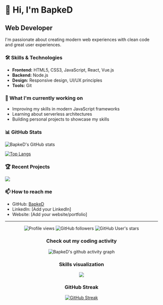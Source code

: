 # 👋 Hi, I'm BapkeD

## Web Developer


I'm passionate about creating modern web experiences with clean code and great user experiences.

### 🛠️ Skills & Technologies

- **Frontend:** HTML5, CSS3, JavaScript, React, Vue.js
- **Backend:** Node.js
- **Design:** Responsive design, UI/UX principles
- **Tools:** Git


### 🔭 What I'm currently working on

- Improving my skills in modern JavaScript frameworks
- Learning about serverless architectures
- Building personal projects to showcase my skills

### 📊 GitHub Stats

![BapkeD's GitHub stats](https://github-readme-stats-sigma-five.vercel.app/api?username=BapkeD&show_icons=true&theme=tokyonight)

[![Top Langs](https://github-readme-stats-sigma-five.vercel.app/api/top-langs/?username=BapkeD&layout=compact&theme=tokyonight)](https://github.com/anuraghazra/github-readme-stats)

### 🏆 Recent Projects

<a href="https://github.com/BapkeD/BapkeD">
  <img align="center" src="https://github-readme-stats-sigma-five.vercel.app/api/pin/?username=BapkeD&repo=BapkeD&theme=tokyonight" />
</a>

### 📫 How to reach me

- GitHub: [BapkeD](https://github.com/BapkeD)
- LinkedIn: [Add your LinkedIn]
- Website: [Add your website/portfolio]

---

<p align="center">
  <img src="https://komarev.com/ghpvc/?username=BapkeD&color=blue&style=flat-square" alt="Profile views" />
  <img src="https://img.shields.io/github/followers/BapkeD?label=Followers&style=social" alt="GitHub followers" />
  <img src="https://img.shields.io/github/stars/BapkeD?affiliations=OWNER%2CCOLLABORATOR&style=social" alt="GitHub User's stars" />
</p>

<!-- Interactive elements -->
<div align="center">
  
  ### Check out my coding activity
  
  ![BapkeD's github activity graph](https://github-readme-activity-graph.cyclic.app/graph?username=BapkeD&theme=tokyo-night&hide_border=true)
  
  ### Skills visualization
  
  <img src="https://skillicons.dev/icons?i=html,css,js,react,vue,nodejs,express,php,git,docker,figma" />
  
  ### GitHub Streak
  
  [![GitHub Streak](https://streak-stats.demolab.com/?user=BapkeD&theme=tokyonight)](https://git.io/streak-stats)
  
</div> 